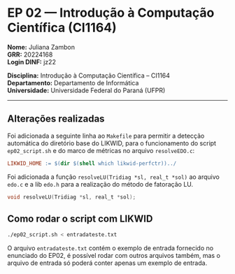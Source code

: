 # EP 02 — Introdução à Computação Científica (CI1164)

**Nome:** Juliana Zambon  
**GRR:** 20224168  
**Login DINF:** jz22

**Disciplina:** Introdução à Computação Científica – CI1164  
**Departamento:** Departamento de Informática  
**Universidade:** Universidade Federal do Paraná (UFPR)

---

## Alterações realizadas
Foi adicionada a seguinte linha ao `Makefile` para permitir a detecção
automática do diretório base do LIKWID, para o funcionamento do script
`ep02_script.sh` e do marco de métricas no arquivo `resolveEDO.c`:

```makefile
LIKWID_HOME := $(dir $(shell which likwid-perfctr))../
```

Foi adicionada a função `resolveLU(Tridiag *sl, real_t *sol)` ao 
arquivo `edo.c` e a lib `edo.h` para a realização do método de 
fatoração LU.

```edo.h
void resolveLU(Tridiag *sl, real_t *sol);
```


## Como rodar o script com LIKWID

```ep02_script.sh
./ep02_script.sh < entradateste.txt
```

O arquivo `entradateste.txt` contém o exemplo de entrada fornecido no enunciado do EP02,
é possível rodar com outros arquivos também, mas o arquivo de entrada só poderá conter 
apenas um exemplo de entrada.